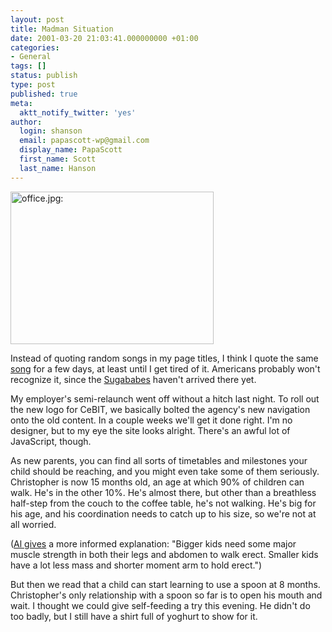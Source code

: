 ```yaml
---
layout: post
title: Madman Situation
date: 2001-03-20 21:03:41.000000000 +01:00
categories:
- General
tags: []
status: publish
type: post
published: true
meta:
  aktt_notify_twitter: 'yes'
author:
  login: shanson
  email: papascott-wp@gmail.com
  display_name: PapaScott
  first_name: Scott
  last_name: Hanson
---
```

<p><img src="http://www.papascott.de/wordpress/wp-content/uploads/2001/03/office.jpg" height="244" width="325" border="0" alt="office.jpg: " /></p>
<p>Instead of quoting random songs in my page titles, I think I quote the same <a href="http://www.mandymoore4always.org/sugababes/overload.html">song</a> for a few days, at least until I get tired of it. Americans probably won't recognize it, since the <a href="http://www.uk.bol.com/cec/cstage?ecaction=bolprditmview&PrdId=1000002001773781">Sugababes</a> haven't arrived there yet.</p>
<p>My employer's semi-relaunch went off without a hitch last night. To roll out the new logo for CeBIT, we basically bolted the agency's new navigation onto the old content. In a couple weeks we'll get it done right. I'm no designer, but to my eye the site looks alright. There's an awful lot of JavaScript, though.</p>
<p>As new parents, you can find all sorts of timetables and milestones your child should be reaching, and you might even take some of them seriously. Christopher is now 15 months old, an age at which 90% of children can walk. He's in the other 10%. He's almost there, but other than a breathless half-step from the couch to the coffee table, he's not walking. He's big for his age, and his coordination needs to catch up to his size, so we're not at all worried. </p>
<p>(<a href="http://shanson.editthispage.com/discuss/msgReader$537?mode=day">Al gives</a> a more informed explanation: "Bigger kids need some major muscle strength in both their legs and abdomen to walk erect. Smaller kids have a lot less mass and shorter moment arm to hold erect.")</p>
<p>But then we read that a child can start learning to use a spoon at 8 months. Christopher's only relationship with a spoon so far is to open his mouth and wait. I thought we could give self-feeding a try this evening. He didn't do too badly, but I still have a shirt full of yoghurt to show for it.</p>
